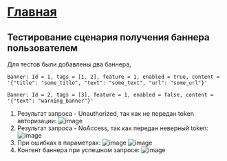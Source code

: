 # [Главная](../README.md)
## Тестирование сценария получения баннера пользователем

Для тестов были добавлены два баннера,
```
Banner: Id = 1, tags = [1, 2], feature = 1, enabled = true, content = '{"title": "some_title", "text": "some_text", "url": "some_url"}'
```
```
Banner: Id = 2, tags = [3], feature = 1, enabled = false, content = '{"text": "warning_banner"}'
```

1. Результат запроса - Unauthorized, так как не передан token авторизации:
![image](https://github.com/bookWorm21/BannerService/assets/60971260/55b9417a-121f-4593-b93c-61f282ae20cc)
2. Результат запроса - NoAccess, так как передан неверный token:
![image](https://github.com/bookWorm21/BannerService/assets/60971260/f2d9206b-a947-49c1-ab78-c3c50ef4e9a2)
3. При ошибках в параметрах:
![image](https://github.com/bookWorm21/BannerService/assets/60971260/98d8cd87-3efe-491a-bd55-9fff082d53e7)
![image](https://github.com/bookWorm21/BannerService/assets/60971260/11a1ec7c-9d62-4fe5-a275-d50660240095)
4. Контент баннера при успешном запросе:
![image](https://github.com/bookWorm21/BannerService/assets/60971260/27e3744e-ecfc-4d77-b3da-000c50e48070)
